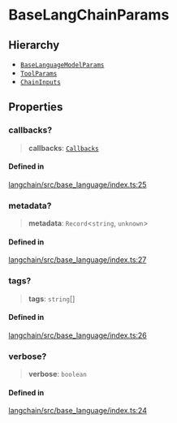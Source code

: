 BaseLangChainParams
===================

Hierarchy[](#hierarchy "Direct link to Hierarchy")
---------------------------------------------------

*   [`BaseLanguageModelParams`](/docs/api/base_language/interfaces/BaseLanguageModelParams)
*   [`ToolParams`](/docs/api/tools/interfaces/ToolParams)
*   [`ChainInputs`](/docs/api/chains/interfaces/ChainInputs)

Properties[](#properties "Direct link to Properties")
------------------------------------------------------

### callbacks?[](#callbacks "Direct link to callbacks?")

> **callbacks**: [`Callbacks`](/docs/api/callbacks/types/Callbacks)

#### Defined in[](#defined-in "Direct link to Defined in")

[langchain/src/base\_language/index.ts:25](https://github.com/hwchase17/langchainjs/blob/1c1274d/langchain/src/base_language/index.ts#L25)

### metadata?[](#metadata "Direct link to metadata?")

> **metadata**: `Record`<`string`, `unknown`\>

#### Defined in[](#defined-in-1 "Direct link to Defined in")

[langchain/src/base\_language/index.ts:27](https://github.com/hwchase17/langchainjs/blob/1c1274d/langchain/src/base_language/index.ts#L27)

### tags?[](#tags "Direct link to tags?")

> **tags**: `string`\[\]

#### Defined in[](#defined-in-2 "Direct link to Defined in")

[langchain/src/base\_language/index.ts:26](https://github.com/hwchase17/langchainjs/blob/1c1274d/langchain/src/base_language/index.ts#L26)

### verbose?[](#verbose "Direct link to verbose?")

> **verbose**: `boolean`

#### Defined in[](#defined-in-3 "Direct link to Defined in")

[langchain/src/base\_language/index.ts:24](https://github.com/hwchase17/langchainjs/blob/1c1274d/langchain/src/base_language/index.ts#L24)